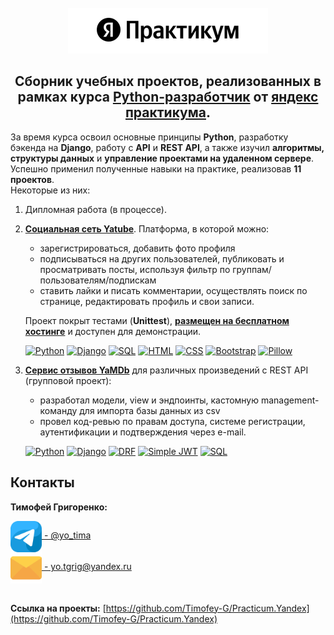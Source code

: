 </br>

<div align="center">
  <a href="https://practicum.yandex.ru/">
    <img src="images/yandex.png" alt="Logo" width="320" height="73">
  </a>
  <h2 align="center">
    Сборник учебных проектов, реализованных в рамках курса
    <a href="https://practicum.yandex.ru/backend-developer/?from=catalog">Python-разработчик</a>
    от
    <a href="https://practicum.yandex.ru/">яндекс практикума</a>.
  </h2>
</div>


За время курса освоил основные принципы **Python**, разработку бэкенда на **Django**,
работу с **API** и **REST API**, а также изучил **алгоритмы, структуры данных** и
**управление проектами на удаленном сервере**. Успешно применил полученные навыки
на практике, реализовав **11 проектов**.  
Некоторые из них:

1. Дипломная работа (в процессе).
2. [**Социальная сеть Yatube**](https://github.com/Timofey-G/Practicum.Yandex/tree/main/2_Yatube). Платформа, в которой можно:
    - зарегистрироваться, добавить фото профиля
    - подписываться на других пользователей, публиковать и просматривать посты,
    используя фильтр по группам/пользователям/подпискам
    - ставить лайки и писать комментарии, осуществлять поиск по странице,
    редактировать профиль и свои записи.  

    Проект покрыт тестами (**Unittest**), [**размещен на бесплатном хостинге**](https://yatim.pythonanywhere.com/)
    и доступен для демонстрации.  

    [![Python][Python]][Python-url]
    [![Django][Django]][Django-url]
    [![SQL][SQL]][SQL-url]
    [![HTML][HTML]][HTML-url]
    [![CSS][CSS]][CSS-url]
    [![Bootstrap][Bootstrap]][Bootstrap-url]
    [![Pillow][Pillow]][Pillow-url]
3. [**Сервис отзывов YaMDb**](https://github.com/Timofey-G/Practicum.Yandex/tree/main/3_YaMDb) для различных произведений с REST API (групповой проект):
    - разработал модели, view и эндпоинты, кастомную management-команду для импорта
    базы данных из csv
    - провел код-ревью по правам доступа, системе регистрации, аутентификации и
    подтверждения через e-mail.  

    [![Python][Python]][Python-url]
    [![Django][Django]][Django-url]
    [![DRF][DRF]][DRF-url]
    [![Simple JWT][Simple JWT]][Simple JWT-url]
    [![SQL][SQL]][SQL-url]


## Контакты

**Тимофей Григоренко:**  

<div>
  <a href="https://t.me/yo_tima/">
    <img align="center" src="images/telegram.png" alt="Timofey Grigorenko | Telegram" width="50px"/>  - @yo_tima
  </a>
</div>
<div>
  <a href="mailto:yotgrig@yandex.ru">
    <img align="center" src="images/email.png" alt="yo.tgrig@yandex.ru" width="50px"/>
    - yo.tgrig@yandex.ru
  </a>
</div>

</br>

**Ссылка на проекты:** [https://github.com/Timofey-G/Practicum.Yandex](https://github.com/Timofey-G/Practicum.Yandex)  


[Python-url]: https://python.org
[Python]: https://img.shields.io/badge/Python-3570a0?style=for-the-badge&logo=python&logoColor=ffe366
[Django-url]: https://www.djangoproject.com/
[Django]: https://img.shields.io/badge/Django-0c4b33?style=for-the-badge&logo=django&logoColor=44b78b
[Pillow-url]: https://python-pillow.org/
[Pillow]: https://img.shields.io/badge/Pillow-3570a0?style=for-the-badge&logo=python&logoColor=ffffff
[SQL-url]: https://www.sqlite.org/index.html
[SQL]: https://img.shields.io/badge/SQLite-044a64?style=for-the-badge&logo=sqlite&logoColor=ffffff

[HTML-url]: https://html.com/html5/
[HTML]: https://img.shields.io/badge/HTML-e24921?style=for-the-badge&logo=html5&logoColor=ffffff
[CSS-url]: https://html.com/css/
[CSS]: https://img.shields.io/badge/CSS-026eb9?style=for-the-badge&logo=css3&logoColor=ffffff
[Bootstrap-url]: https://getbootstrap.com/
[Bootstrap]: https://img.shields.io/badge/Bootstrap-7110f5?style=for-the-badge&logo=bootstrap&logoColor=ffffff

[DRF-url]: https://www.django-rest-framework.org/
[DRF]: https://img.shields.io/badge/Django_Rest_Framework-562d2d?style=for-the-badge&logo=django&logoColor=a30000
[Simple JWT-url]: https://django-rest-framework-simplejwt.readthedocs.io/en/latest/
[Simple JWT]: https://img.shields.io/badge/Simple_JWT-562d2d?style=for-the-badge&logo=django&logoColor=a30000
